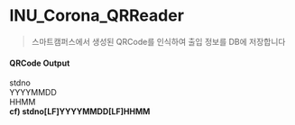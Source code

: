 # INU_Corona_QRReader
> 스마트캠퍼스에서 생성된 QRCode를 인식하여 출입 정보를 DB에 저장합니다  

#### QRCode Output
  stdno <br>
  YYYYMMDD <br>
  HHMM <br>
  **cf) stdno[LF]YYYYMMDD[LF]HHMM**
